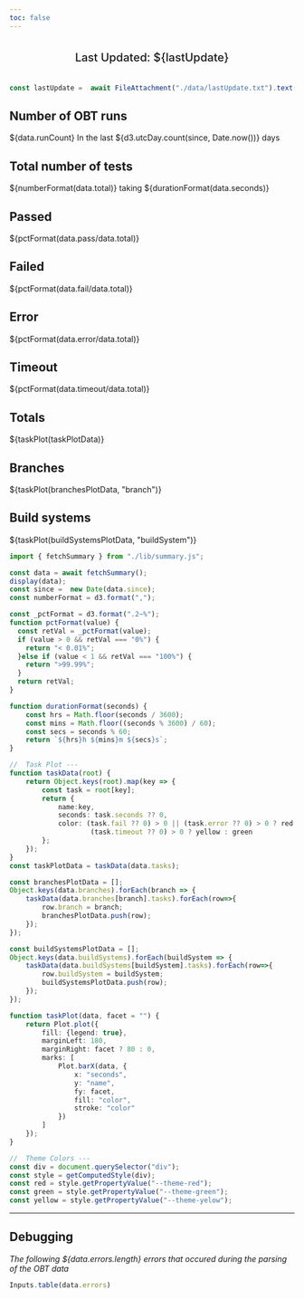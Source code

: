 ```yaml
---
toc: false
---
```


<div class="hero">
  <h2>Last Updated:  ${lastUpdate}</h2>
</div>

```js
const lastUpdate =  await FileAttachment("./data/lastUpdate.txt").text();
```

<div class="grid grid-cols-2">
  <div class="card">
    <h2>Number of OBT runs</h2>
    <span class="big">${data.runCount}</span>
    <span class="muted"> In the last ${d3.utcDay.count(since, Date.now())} days</span>
  </div>
  <div class="card">
    <h2>Total number of tests</h2>
    <span class="big">${numberFormat(data.total)}</span>
    <span class="muted"> taking ${durationFormat(data.seconds)}</span>
  </div>
</div>
<div class="grid grid-cols-4">
  <div class="card">
    <h2>Passed</h2>
    <span class="big green">${pctFormat(data.pass/data.total)}</span>
  </div>
  <div class="card">
    <h2>Failed</h2>
    <span class="big red">${pctFormat(data.fail/data.total)}</span>
  </div>
  <div class="card">
    <h2>Error</h2>
    <span class="big red">${pctFormat(data.error/data.total)}</span>
  </div>
  <div class="card">
    <h2>Timeout</h2>
    <span class="big yellow">${pctFormat(data.timeout/data.total)}</span>
  </div>
</div>
<div class="grid grid-cols-1">
  <div class="card">
    <h2>Totals</h2>
    <span>${taskPlot(taskPlotData)}</span>
  </div>
</div>
<div class="grid grid-cols-1">
  <div class="card">
    <h2>Branches</h2>
    <span>${taskPlot(branchesPlotData, "branch")}</span>
  </div>
</div>
<div class="grid grid-cols-1">
  <div class="card">
    <h2>Build systems</h2>
    <span>${taskPlot(buildSystemsPlotData, "buildSystem")}</span>
  </div>
</div>

```ts
import { fetchSummary } from "./lib/summary.js";

const data = await fetchSummary();
display(data);
const since =  new Date(data.since);
const numberFormat = d3.format(",");

const _pctFormat = d3.format(".2~%");
function pctFormat(value) {
  const retVal = _pctFormat(value);
  if (value > 0 && retVal === "0%") {
    return "< 0.01%";
  }else if (value < 1 && retVal === "100%") {
    return ">99.99%";
  }
  return retVal;
}

function durationFormat(seconds) {
    const hrs = Math.floor(seconds / 3600);
    const mins = Math.floor((seconds % 3600) / 60);
    const secs = seconds % 60;
    return `${hrs}h ${mins}m ${secs}s`;
}
```

```ts
//  Task Plot ---
function taskData(root) {
    return Object.keys(root).map(key => {
        const task = root[key];
        return {
            name:key,
            seconds: task.seconds ?? 0,
            color: (task.fail ?? 0) > 0 || (task.error ?? 0) > 0 ? red : 
                    (task.timeout ?? 0) > 0 ? yellow : green
        };
    });
}
const taskPlotData = taskData(data.tasks);

const branchesPlotData = [];
Object.keys(data.branches).forEach(branch => {
    taskData(data.branches[branch].tasks).forEach(row=>{
        row.branch = branch;
        branchesPlotData.push(row);
    });
});

const buildSystemsPlotData = [];
Object.keys(data.buildSystems).forEach(buildSystem => {
    taskData(data.buildSystems[buildSystem].tasks).forEach(row=>{
        row.buildSystem = buildSystem;
        buildSystemsPlotData.push(row);
    });
});

function taskPlot(data, facet = "") {
    return Plot.plot({
        fill: {legend: true},
        marginLeft: 180,
        marginRight: facet ? 80 : 0,
        marks: [
            Plot.barX(data, {
                x: "seconds",
                y: "name",
                fy: facet,
                fill: "color",
                stroke: "color"
            })
        ]
    });
}
```

```js exec hide
//  Theme Colors ---
const div = document.querySelector("div");
const style = getComputedStyle(div);
const red = style.getPropertyValue("--theme-red");
const green = style.getPropertyValue("--theme-green");
const yellow = style.getPropertyValue("--theme-yelow");
```

---

## Debugging

_The following ${data.errors.length} errors that occured during the parsing of the OBT data_

```js
Inputs.table(data.errors)
```

<style>
.hero {
  display: flex;
  flex-direction: column;
  align-items: center;
  font-family: var(--sans-serif);
  margin: 2rem 0 2rem;
  text-wrap: balance;
  text-align: center;
}

.hero h1 {
  margin: 1rem 0;
  padding: 1rem 0;
  max-width: none;
  font-size: 14vw;
  font-weight: 900;
  line-height: 1;
  background: linear-gradient(30deg, var(--theme-foreground-focus), currentColor);
  -webkit-background-clip: text;
  -webkit-text-fill-color: transparent;
  background-clip: text;
}

.hero h2 {
  margin: 0;
  max-width: 34em;
  font-size: 20px;
  font-style: initial;
  font-weight: 500;
  line-height: 1.5;
  color: var(--theme-foreground-muted);
}

@media (min-width: 640px) {
  .hero h1 {
    font-size: 90px;
  }
}

</style>
